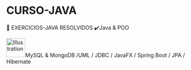 # CURSO-JAVA
📌 EXERCICIOS-JAVA RESOLVIDOS  ✔️Java &amp; POO <br>


<p><img src="https://emoji.gg/assets/emoji/8299_Loading.gif" alt="Illustration" width=50px height=50px />MySQL &amp; MongoDB /UML / JDBC / JavaFX  / Spring Boot / JPA / Hibernate <p>


